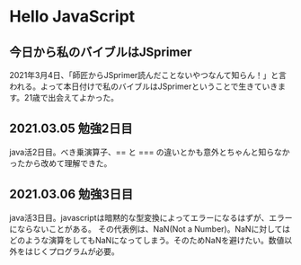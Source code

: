 # Hello JavaScript

## 今日から私のバイブルはJSprimer

2021年3月4日、「師匠からJSprimer読んだことないやつなんて知らん！」と言われる。よって本日付けで私のバイブルはJSprimerということで生きていきます。21歳で出会えてよかった。

## 2021.03.05 勉強2日目

java活2日目。べき乗演算子、== と === の違いとかも意外とちゃんと知らなかったから改めて理解できた。

## 2021.03.06 勉強3日目

java活3日目。javascriptは暗黙的な型変換によってエラーになるはずが、エラーにならないことがある。
その代表例は、NaN(Not a Number)。NaNに対してはどのような演算をしてもNaNになってしまう。そのためNaNを避けたい。数値以外をはじくプログラムが必要。

